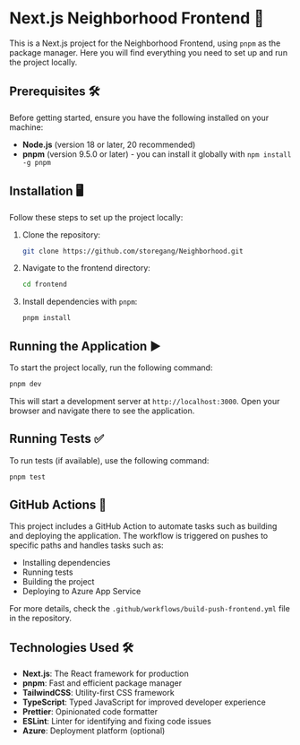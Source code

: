 # Next.js Neighborhood Frontend 🌟

This is a Next.js project for the Neighborhood Frontend, using `pnpm` as the package manager. Here you will find everything you need to set up and run the project locally.

## Prerequisites 🛠️

Before getting started, ensure you have the following installed on your machine:

- **Node.js** (version 18 or later, 20 recommended)
- **pnpm** (version 9.5.0 or later) - you can install it globally with `npm install -g pnpm`

## Installation 🖥️

Follow these steps to set up the project locally:

1. Clone the repository:

   ```bash
   git clone https://github.com/storegang/Neighborhood.git
   ```

2. Navigate to the frontend directory:

   ```bash
   cd frontend
   ```

3. Install dependencies with `pnpm`:

   ```bash
   pnpm install
   ```

## Running the Application ▶️

To start the project locally, run the following command:

```bash
pnpm dev
```

This will start a development server at `http://localhost:3000`. Open your browser and navigate there to see the application.

## Running Tests ✅

To run tests (if available), use the following command:

```bash
pnpm test
```

## GitHub Actions 🤖

This project includes a GitHub Action to automate tasks such as building and deploying the application. The workflow is triggered on pushes to specific paths and handles tasks such as:

- Installing dependencies
- Running tests
- Building the project
- Deploying to Azure App Service

For more details, check the `.github/workflows/build-push-frontend.yml` file in the repository.

## Technologies Used 🛠️

- **Next.js**: The React framework for production
- **pnpm**: Fast and efficient package manager
- **TailwindCSS**: Utility-first CSS framework
- **TypeScript**: Typed JavaScript for improved developer experience
- **Prettier**: Opinionated code formatter
- **ESLint**: Linter for identifying and fixing code issues
- **Azure**: Deployment platform (optional)
